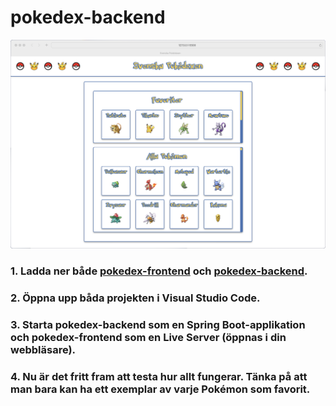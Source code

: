 # pokedex-backend
![](pokedex.png)
### 1. Ladda ner både [pokedex-frontend](https://github.com/RobbanT/pokedex-frontend/tree/main) och [pokedex-backend](https://github.com/RobbanT/pokedex-frontend/tree/main).
### 2. Öppna upp båda projekten i Visual Studio Code.
### 3. Starta pokedex-backend som en Spring Boot-applikation och pokedex-frontend som en Live Server (öppnas i din webbläsare).
### 4. Nu är det fritt fram att testa hur allt fungerar. Tänka på att man bara kan ha ett exemplar av varje Pokémon som favorit.
